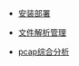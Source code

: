 
- [安装部署](zh-cn/install/all-in-one)

- [文件解析管理](zh-cn/parse/overview)

- [pcap综合分析](zh-cn/analysis/overview)

